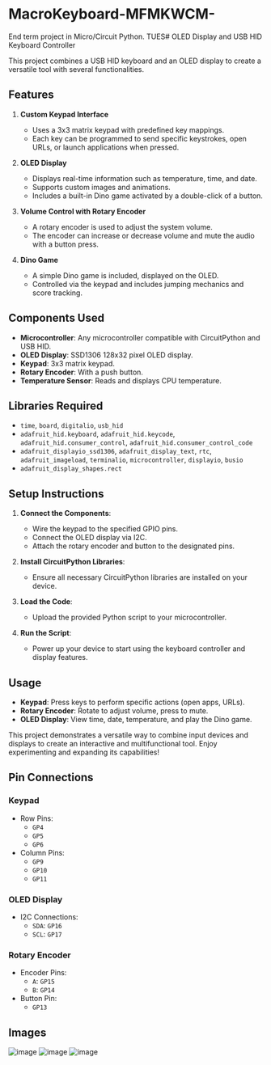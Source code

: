 # MacroKeyboard-MFMKWCM-
End term project in Micro/Circuit Python. TUES# OLED Display and USB HID Keyboard Controller

This project combines a USB HID keyboard and an OLED display to create a versatile tool with several functionalities.

## Features

1. **Custom Keypad Interface**
   - Uses a 3x3 matrix keypad with predefined key mappings.
   - Each key can be programmed to send specific keystrokes, open URLs, or launch applications when pressed.

2. **OLED Display**
   - Displays real-time information such as temperature, time, and date.
   - Supports custom images and animations.
   - Includes a built-in Dino game activated by a double-click of a button.

3. **Volume Control with Rotary Encoder**
   - A rotary encoder is used to adjust the system volume.
   - The encoder can increase or decrease volume and mute the audio with a button press.

4. **Dino Game**
   - A simple Dino game is included, displayed on the OLED.
   - Controlled via the keypad and includes jumping mechanics and score tracking.

## Components Used

- **Microcontroller**: Any microcontroller compatible with CircuitPython and USB HID.
- **OLED Display**: SSD1306 128x32 pixel OLED display.
- **Keypad**: 3x3 matrix keypad.
- **Rotary Encoder**: With a push button.
- **Temperature Sensor**: Reads and displays CPU temperature.

## Libraries Required

- `time`, `board`, `digitalio`, `usb_hid`
- `adafruit_hid.keyboard`, `adafruit_hid.keycode`, `adafruit_hid.consumer_control`, `adafruit_hid.consumer_control_code`
- `adafruit_displayio_ssd1306`, `adafruit_display_text`, `rtc`, `adafruit_imageload`, `terminalio`, `microcontroller`, `displayio`, `busio`
- `adafruit_display_shapes.rect`

## Setup Instructions

1. **Connect the Components**:
   - Wire the keypad to the specified GPIO pins.
   - Connect the OLED display via I2C.
   - Attach the rotary encoder and button to the designated pins.

2. **Install CircuitPython Libraries**:
   - Ensure all necessary CircuitPython libraries are installed on your device.

3. **Load the Code**:
   - Upload the provided Python script to your microcontroller.

4. **Run the Script**:
   - Power up your device to start using the keyboard controller and display features.

## Usage

- **Keypad**: Press keys to perform specific actions (open apps, URLs).
- **Rotary Encoder**: Rotate to adjust volume, press to mute.
- **OLED Display**: View time, date, temperature, and play the Dino game.

This project demonstrates a versatile way to combine input devices and displays to create an interactive and multifunctional tool. Enjoy experimenting and expanding its capabilities!

## Pin Connections

### Keypad
- Row Pins: 
  - `GP4`
  - `GP5`
  - `GP6`
- Column Pins:
  - `GP9`
  - `GP10`
  - `GP11`

### OLED Display
- I2C Connections:
  - `SDA`: `GP16`
  - `SCL`: `GP17`

### Rotary Encoder
- Encoder Pins:
  - `A`: `GP15`
  - `B`: `GP14`
- Button Pin: 
  - `GP13`

## Images
![image](https://github.com/user-attachments/assets/ac6ef4c2-e951-485e-95fb-2e33af029d0c)
![image](https://github.com/user-attachments/assets/6cfa5408-9d3b-4e8c-a84d-f2dd78f0c529)
![image](https://github.com/user-attachments/assets/f8262554-ed17-43fc-8ed7-3d8ea6a1f128)


